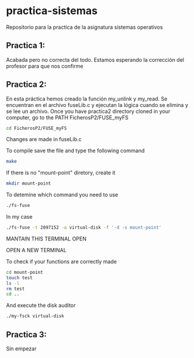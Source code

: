 # practica-sistemas
Repositorio para la practica de la asignatura sistemas operativos

## Practica 1:
Acabada pero no correcta del todo. Estamos esperando la corrección del profesor para que nos confirme

## Practica 2: 
En esta práctica hemos creado la función my_unlink y my_read. Se encuentran en el archivo fuseLib.c y ejecutan la lógica cuando se elimina y se lee un archivo.
Once you have practica2 directory cloned in your computer, go to the PATH FicherosP2/FUSE_myFS

```bash
cd FicherosP2/FUSE_myFS
```
Changes are made in fuseLib.c

To compile save the file and type the following command

```bash
make
```

If there is no "mount-point" diretory, create it

```bash
mkdir mount-point
```

To detemine which command you need to use 

```bash
./fs-fuse
```

In my case

```bash
./fs-fuse -t 2097152 -a virtual-disk -f '-d -s mount-point'
```

MANTAIN THIS TERMINAL OPEN

OPEN A NEW TERMINAL

To check if your functions are correctly made

```bash
cd mount-point
touch test
ls -l
rm test
cd ..
```

And execute the disk auditor

```bash
./my-fsck virtual-disk 
```

## Practica 3: 
Sin empezar
